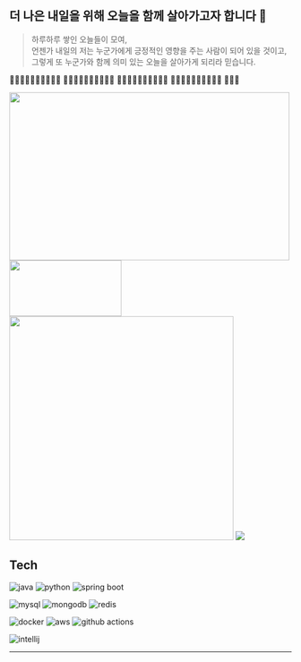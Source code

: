 ## 더 나은 내일을 위해 오늘을 함께 살아가고자 합니다 🥰

> 하루하루 쌓인 오늘들이 모여, <br>
언젠가 내일의 저는 누군가에게 긍정적인 영향을 주는 사람이 되어 있을 것이고, <br>
그렇게 또 누군가와 함께 의미 있는 오늘을 살아가게 되리라 믿습니다. <br>

🌱🌿🌸🌼🌱🌺🌷🌿🌻🌱
🌷🌸🌿🌱🌼🌻🌿🌺🌱🌼
🌿🌼🌷🌸🌱🌺🌱🌼🌻🌿
🌱🌸🌿🌼🌷🌺🌿🌻🌱🌸
🌸🌺🌻


<a href="https://www.gitanimals.org/en_US?utm_medium=image&utm_source=X1n9fU&utm_content=farm">
<img
  src="https://render.gitanimals.org/farms/X1n9fU"
  width="500"
  height="300"
/>
</a>
<img
  src="https://github.com/user-attachments/assets/3ec8b9f5-1056-46ef-86ed-212459205d46"
  width="200"
  height="100"
/>

<div style="text-align: left;"> <img src="https://github-readme-stats.vercel.app/api?username=X1n9fU&show_icons=true&theme=radical" width=400
 /> <img src="https://github-readme-stats.vercel.app/api/top-langs/?username=X1n9fU&layout=compact&bg_color=180,ffffff,00000000&title_color=3f56ca&text_color=3f56ca"
/> </div> 


## Tech
![java](https://img.shields.io/badge/Java-ED8B00?style=for-the-badge&logo=openjdk&logoColor=white) 
![python](https://img.shields.io/badge/Python-3776AB?style=for-the-badge&logo=python&logoColor=white)
![spring boot](https://img.shields.io/badge/Spring-6DB33F?style=for-the-badge&logo=spring&logoColor=white)

![mysql](https://img.shields.io/badge/MySQL-005C84?style=for-the-badge&logo=mysql&logoColor=white)
![mongodb](https://img.shields.io/badge/MongoDB-4EA94B?style=for-the-badge&logo=mongodb&logoColor=white)
![redis](https://img.shields.io/badge/redis-%23DD0031.svg?&style=for-the-badge&logo=redis&logoColor=white)

![docker](https://img.shields.io/badge/docker-%230db7ed.svg?style=for-the-badge&logo=docker&logoColor=white)
![aws](https://img.shields.io/badge/Amazon_AWS-FF9900?style=for-the-badge&logo=amazonaws&logoColor=white)
![github actions](https://img.shields.io/badge/GitHub_Actions-2088FF?style=for-the-badge&logo=github-actions&logoColor=white)

![intellij](https://img.shields.io/badge/IntelliJ_IDEA-000000.svg?style=for-the-badge&logo=intellij-idea&logoColor=white)

---
